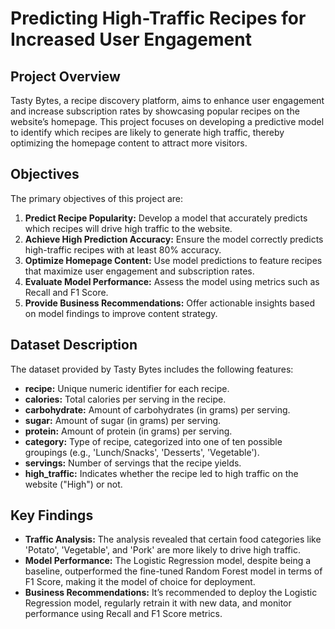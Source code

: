 # Predicting High-Traffic Recipes for Increased User Engagement

## Project Overview

Tasty Bytes, a recipe discovery platform, aims to enhance user engagement and increase subscription rates by showcasing popular recipes on the website’s homepage. This project focuses on developing a predictive model to identify which recipes are likely to generate high traffic, thereby optimizing the homepage content to attract more visitors.

## Objectives

The primary objectives of this project are:

1. **Predict Recipe Popularity:** Develop a model that accurately predicts which recipes will drive high traffic to the website.
2. **Achieve High Prediction Accuracy:** Ensure the model correctly predicts high-traffic recipes with at least 80% accuracy.
3. **Optimize Homepage Content:** Use model predictions to feature recipes that maximize user engagement and subscription rates.
4. **Evaluate Model Performance:** Assess the model using metrics such as Recall and F1 Score.
5. **Provide Business Recommendations:** Offer actionable insights based on model findings to improve content strategy.

## Dataset Description

The dataset provided by Tasty Bytes includes the following features:

- **recipe:** Unique numeric identifier for each recipe.
- **calories:** Total calories per serving in the recipe.
- **carbohydrate:** Amount of carbohydrates (in grams) per serving.
- **sugar:** Amount of sugar (in grams) per serving.
- **protein:** Amount of protein (in grams) per serving.
- **category:** Type of recipe, categorized into one of ten possible groupings (e.g., 'Lunch/Snacks', 'Desserts', 'Vegetable').
- **servings:** Number of servings that the recipe yields.
- **high_traffic:** Indicates whether the recipe led to high traffic on the website ("High") or not.

## Key Findings

- **Traffic Analysis:** The analysis revealed that certain food categories like 'Potato', 'Vegetable', and 'Pork' are more likely to drive high traffic.
- **Model Performance:** The Logistic Regression model, despite being a baseline, outperformed the fine-tuned Random Forest model in terms of F1 Score, making it the model of choice for deployment.
- **Business Recommendations:** It’s recommended to deploy the Logistic Regression model, regularly retrain it with new data, and monitor performance using Recall and F1 Score metrics.
